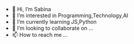 - 👋 Hi, I’m Sabina
- 👀 I’m interested in Programming,Technology,AI
- 🌱 I’m currently learning JS,Python
- 💞️ I’m looking to collaborate on ...
- 📫 How to reach me ...

<!---
Qasimovasss/Qasimovasss is a ✨ special ✨ repository because its `README.md` (this file) appears on your GitHub profile.
You can click the Preview link to take a look at your changes.
--->
